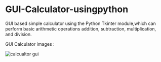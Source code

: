 # GUI-Calculator-usingpython
GUI based simple calculator using the Python Tkinter module,which can perform basic arithmetic operations addition, subtraction, multiplication, and division.


GUI Calculator images :


![calcualtor gui](https://user-images.githubusercontent.com/68479220/156696911-f6aee20b-79c3-4c7f-ad06-47eaa2f5c544.png)
